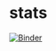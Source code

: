 # stats
[![Binder](https://mybinder.org/badge_logo.svg)](https://mybinder.org/v2/gh/slusek/stats.git/HEAD?filepath=intro.ipynb)

